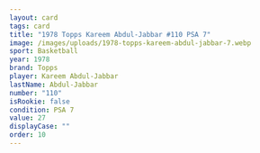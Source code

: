 ```yaml
---
layout: card
tags: card
title: "1978 Topps Kareem Abdul-Jabbar #110 PSA 7"
image: /images/uploads/1978-topps-kareem-abdul-jabbar-7.webp
sport: Basketball
year: 1978
brand: Topps
player: Kareem Abdul-Jabbar
lastName: Abdul-Jabbar
number: "110"
isRookie: false
condition: PSA 7
value: 27
displayCase: ""
order: 10
---
```

